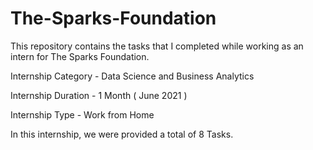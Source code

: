 # The-Sparks-Foundation
This repository contains the tasks that I completed while working as an intern for The Sparks Foundation.

Internship Category - Data Science and Business Analytics

Internship Duration - 1 Month ( June 2021 )

Internship Type - Work from Home

In this internship, we were provided a total of 8 Tasks.
